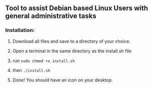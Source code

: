 ## Tool to assist Debian based Linux Users with general administrative tasks

### Installation: 

1. Download all files and save to a directory of your choice.

2. Open a terminal in the same directory as the install.sh file

3. run ```sudo chmod +x install.sh```
4. then ```./install.sh```
5. Done! You should have an icon on your desktop.
